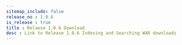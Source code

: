 ```yaml
---
sitemap_include: false
release_no : 1.0.6
is_release : true
title : Relaese 1.0.6 Download
desc : Link to Release 1.0.6 Indexing and Searching WAR downloads
---
```

